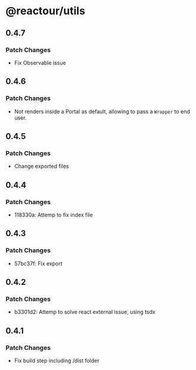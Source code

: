 # @reactour/utils

## 0.4.7

### Patch Changes

- Fix Observable issue

## 0.4.6

### Patch Changes

- Not renders inside a Portal as default, allowing to pass a `Wrapper` to end user.

## 0.4.5

### Patch Changes

- Change exported files

## 0.4.4

### Patch Changes

- 118330a: Attemp to fix index file

## 0.4.3

### Patch Changes

- 57bc37f: Fix export

## 0.4.2

### Patch Changes

- b3301d2: Attemp to solve react external issue, using tsdx

## 0.4.1

### Patch Changes

- Fix build step including /dist folder
